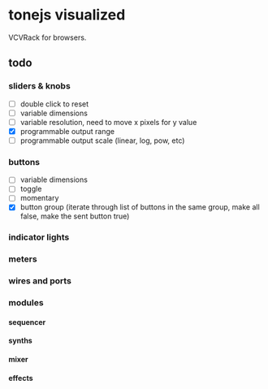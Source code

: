 # tonejs visualized

VCVRack for browsers.

## todo


### sliders & knobs
* [ ] double click to reset
* [ ] variable dimensions
* [ ] variable resolution, need to move x pixels for y value
* [x] programmable output range
* [ ] programmable output scale (linear, log, pow, etc)

### buttons
* [ ] variable dimensions
* [ ] toggle 
* [ ] momentary 
* [x] button group (iterate through list of buttons in the same group, make all false, make the sent button true)

### indicator lights

### meters 

### wires and ports



### modules
#### sequencer
#### synths
#### mixer 
#### effects

